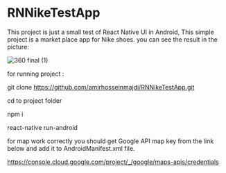 # RNNikeTestApp


This project is just a small test of React Native UI in Android,
This simple project is a market place app for Nike shoes.
you can see the result in the picture:

![360 final (1)](https://user-images.githubusercontent.com/36098869/135014163-14bc04f2-daa4-4eb8-95ee-e2cf620fd256.gif)


for running project :

git clone https://github.com/amirhosseinmajdi/RNNikeTestApp.git

cd to project folder

npm i

react-native run-android



for map work correctly you should get Google API map key from the link below and add it to AndroidManifest.xml file.

https://console.cloud.google.com/project/_/google/maps-apis/credentials
